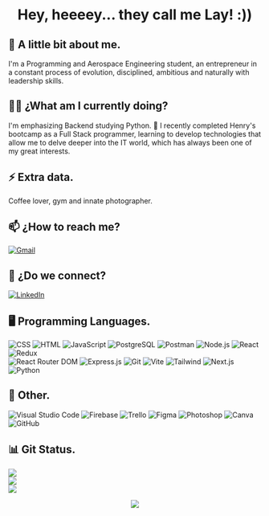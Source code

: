 <h1 align="center"> Hey, heeeey... they call me Lay! :))</h1>

<h2>🚀 A little bit about me.</h2>
<p>I'm a Programming and Aerospace Engineering student, an entrepreneur in a constant process of evolution, disciplined, ambitious and naturally with leadership skills. </p>

<h2> 👩‍💻 ¿What am I currently doing? </h2>
<p> I'm emphasizing Backend studying Python. 🐍 I recently completed Henry's bootcamp as a Full Stack programmer, learning to develop technologies that allow me to delve deeper into the IT world, which has always been one of my great interests.
</p>

<h2>⚡ Extra data.</h2>
<p> Coffee lover, gym and innate photographer. </p>

<h2>📫 ¿How to reach me? </h2>
<a href="mailto:layclavijo10@gmail.com">
  <img src="https://img.shields.io/badge/Gmail-%23D14836.svg?style=for-the-badge&logo=gmail&logoColor=white" alt="Gmail">
</a>


<h2>💫 ¿Do we connect?</h2>
<a href="URL_DE_TU_PERFIL_DE_LINKEDIN" target="_blank">
  <img src="https://img.shields.io/badge/LinkedIn-%230077B5.svg?style=for-the-badge&logo=linkedin&logoColor=white" alt="LinkedIn">
</a>

<h2>🖥 Programming Languages.</h2>

![CSS](https://img.shields.io/badge/CSS-%231572B6.svg?style=for-the-badge&logo=css3&logoColor=white) 
![HTML](https://img.shields.io/badge/HTML-%23E34F26.svg?style=for-the-badge&logo=html5&logoColor=white)
![JavaScript](https://img.shields.io/badge/JavaScript-%23323330.svg?style=for-the-badge&logo=javascript&logoColor=%23F7DF1E)
![PostgreSQL](https://img.shields.io/badge/PostgreSQL-%23316192.svg?style=for-the-badge&logo=postgresql&logoColor=white)
![Postman](https://img.shields.io/badge/Postman-FF6C37?style=for-the-badge&logo=postman&logoColor=white)
![Node.js](https://img.shields.io/badge/Node.js-6DA55F?style=for-the-badge&logo=node.js&logoColor=white)
![React](https://img.shields.io/badge/React-%2320232a.svg?style=for-the-badge&logo=react&logoColor=%2361DAFB)
![Redux](https://img.shields.io/badge/Redux-%23593d88.svg?style=for-the-badge&logo=redux&logoColor=white) <br>
![React Router DOM](https://img.shields.io/badge/React_Router_DOM-CA4245?style=for-the-badge&logo=react-router&logoColor=white)
![Express.js](https://img.shields.io/badge/Express.js-%23404d59.svg?style=for-the-badge&logo=express&logoColor=%2361DAFB)
![Git](https://img.shields.io/badge/Git-F05032?style=for-the-badge&logo=git&logoColor=white)
![Vite](https://img.shields.io/badge/Vite-%23007ACC.svg?style=for-the-badge&logo=vite&logoColor=white)
![Tailwind](https://img.shields.io/badge/Tailwind-%2338B2AC.svg?style=for-the-badge&logo=tailwind-css&logoColor=white)
![Next.js](https://img.shields.io/badge/Next.js-000000?style=for-the-badge&logo=next.js&logoColor=white)
![Python](https://img.shields.io/badge/Python-%233776AB.svg?style=for-the-badge&logo=python&logoColor=white)

<h2>👾 Other.</h2>

![Visual Studio Code](https://img.shields.io/badge/Visual_Studio_Code-%23007ACC.svg?style=for-the-badge&logo=visual-studio-code&logoColor=white)
![Firebase](https://img.shields.io/badge/Firebase-%23FFCA28.svg?style=for-the-badge&logo=firebase&logoColor=black)
![Trello](https://img.shields.io/badge/Trello-%23026AA7.svg?style=for-the-badge&logo=Trello&logoColor=white)
![Figma](https://img.shields.io/badge/Figma-%23F24E1E.svg?style=for-the-badge&logo=figma&logoColor=white)
![Photoshop](https://img.shields.io/badge/photoshop-%2331A8FF.svg?style=for-the-badge&logo=adobe-photoshop&logoColor=white)
![Canva](https://img.shields.io/badge/Canva-%2300C4CC.svg?style=for-the-badge&logo=Canva&logoColor=white)
![GitHub](https://img.shields.io/badge/GitHub-%23181717.svg?style=for-the-badge&logo=github&logoColor=white)


<h2>📊 Git Status.</h2>

![](https://github-readme-stats.vercel.app/api?username=ladyclavijo&theme=react&hide_border=false&include_all_commits=true&count_private=true)<br/>
![](https://github-readme-streak-stats.herokuapp.com/?user=ladyclavijo&theme=react&hide_border=false)<br/>
![](https://github-readme-stats.vercel.app/api/top-langs/?username=ladyclavijo&theme=react&hide_border=false&include_all_commits=true&count_private=true&layout=compact)

<div align="center">
<img src="https://komarev.com/ghpvc/?username=ladyclavijo&&style=flat-square" align="center" />
</div>  
